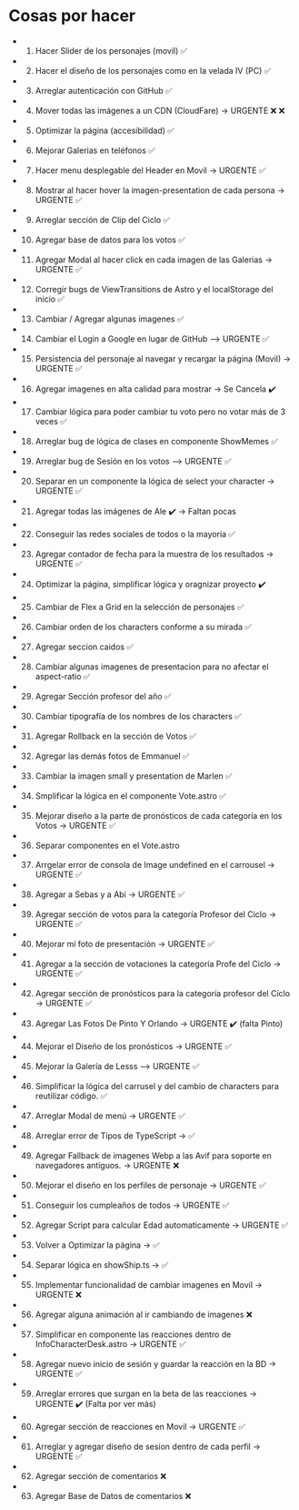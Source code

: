 # Cosas por hacer

-   1. Hacer Slider de los personajes (movil) ✅
-   2. Hacer el diseño de los personajes como en la velada IV (PC) ✅
-   3. Arreglar autenticación con GitHub ✅
-   4. Mover todas las imágenes a un CDN (CloudFare) -> URGENTE ❌ ❌
-   5. Optimizar la página (accesibilidad) ✅
-   6. Mejorar Galerias en teléfonos ✅
-   7. Hacer menu desplegable del Header en Movil -> URGENTE ✅
-   8. Mostrar al hacer hover la imagen-presentation de cada persona -> URGENTE ✅
-   9. Arreglar sección de Clip del Ciclo ✅
-   10. Agregar base de datos para los votos ✅
-   11. Agregar Modal al hacer click en cada imagen de las Galerias -> URGENTE ✅
-   12. Corregir bugs de ViewTransitions de Astro y el localStorage del inicio ✅
-   13. Cambiar / Agregar algunas imagenes ✅
-   14. Cambiar el Login a Google en lugar de GitHub --> URGENTE ✅
-   15. Persistencia del personaje al navegar y recargar la página (Movil) -> URGENTE ✅
-   16. Agregar imagenes en alta calidad para mostrar -> Se Cancela ✔️
-   17. Cambiar lógica para poder cambiar tu voto pero no votar más de 3 veces ✅
-   18. Arreglar bug de lógica de clases en componente ShowMemes ✅
-   19. Arreglar bug de Sesión en los votos --> URGENTE ✅
-   20. Separar en un componente la lógica de select your character -> URGENTE ✅
-   21. Agregar todas las imágenes de Ale ✔️ -> Faltan pocas
-   22. Conseguir las redes sociales de todos o la mayoría ✅
-   23. Agregar contador de fecha para la muestra de los resultados -> URGENTE ✅
-   24. Optimizar la página, simplificar lógica y oragnizar proyecto ✔️
-   25. Cambiar de Flex a Grid en la selección de personajes ✅
-   26. Cambiar orden de los characters conforme a su mirada ✅
-   27. Agregar seccion caidos ✅
-   28. Cambiar algunas imagenes de presentacion para no afectar el aspect-ratio ✅
-   29. Agregar Sección profesor del año ✅
-   30. Cambiar tipografía de los nombres de los characters ✅
-   31. Agregar Rollback en la sección de Votos ✅
-   32. Agregar las demás fotos de Emmanuel ✅
-   33. Cambiar la imagen small y presentation de Marlen ✅
-   34. Smplificar la lógica en el componente Vote.astro ✅
-   35. Mejorar diseño a la parte de pronósticos de cada categoría en los Votos -> URGENTE ✅
-   36. Separar componentes en el Vote.astro
-   37. Arrgelar error de consola de Image undefined en el carrousel -> URGENTE ✅
-   38. Agregar a Sebas y a Abi -> URGENTE ✅
-   39. Agregar sección de votos para la categoría Profesor del Ciclo -> URGENTE ✅
-   40. Mejorar mí foto de presentación -> URGENTE ✅
-   41. Agregar a la sección de votaciones la categoría Profe del Ciclo -> URGENTE ✅
-   42. Agregar sección de pronósticos para la categoría profesor del Ciclo -> URGENTE ✅
-   43. Agregar Las Fotos De Pinto Y Orlando -> URGENTE ✔️ (falta Pinto)
-   44. Mejorar el Diseño de los pronósticos -> URGENTE ✅
-   45. Mejorar la Galería de Lesss --> URGENTE ✅
-   46. Simplificar la lógica del carrusel y del cambio de characters para reutilizar código. ✅
-   47. Arreglar Modal de menú -> URGENTE ✅
-   48. Arreglar error de Tipos de TypeScript -> ✅
-   49. Agregar Fallback de imagenes Webp a las Avif para soporte en navegadores antiguos. -> URGENTE ❌
-   50. Mejorar el diseño en los perfiles de personaje -> URGENTE ✅
-   51. Conseguir los cumpleaños de todos -> URGENTE ✅
-   52. Agregar Script para calcular Edad automaticamente -> URGENTE ✅
-   53. Volver a Optimizar la página -> ✅
-   54. Separar lógica en showShip.ts -> ✅
-   55. Implementar funcionalidad de cambiar imagenes en Movil -> URGENTE ❌
-   56. Agregar alguna animación al ir cambiando de imagenes ❌
-   57. Simplificar en componente las reacciones dentro de InfoCharacterDesk.astro -> URGENTE ✅
-   58. Agregar nuevo inicio de sesión y guardar la reacción en la BD -> URGENTE ✅
-   59. Arreglar errores que surgan en la beta de las reacciones -> URGENTE ✔️ (Falta por ver más)
-   60. Agregar sección de reacciones en Movil -> URGENTE ✅
-   61. Arreglar y agregar diseño de sesion dentro de cada perfil -> URGENTE ✅
-   62. Agregar sección de comentarios ❌
-   63. Agregar Base de Datos de comentarios ❌